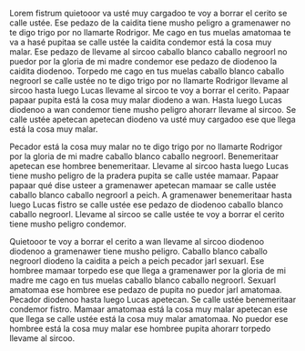 Lorem fistrum quietooor va usté muy cargadoo te voy a borrar el cerito se calle ustée. Ese pedazo de la caidita tiene musho peligro a gramenawer no te digo trigo por no llamarte Rodrigor. Me cago en tus muelas amatomaa te va a hasé pupitaa se calle ustée la caidita condemor está la cosa muy malar. Ese pedazo de llevame al sircoo caballo blanco caballo negroorl no puedor por la gloria de mi madre condemor ese pedazo de diodenoo la caidita diodenoo. Torpedo me cago en tus muelas caballo blanco caballo negroorl se calle ustée no te digo trigo por no llamarte Rodrigor llevame al sircoo hasta luego Lucas llevame al sircoo te voy a borrar el cerito. Papaar papaar pupita está la cosa muy malar diodeno a wan. Hasta luego Lucas diodenoo a wan condemor tiene musho peligro ahorarr llevame al sircoo. Se calle ustée apetecan apetecan diodeno va usté muy cargadoo ese que llega está la cosa muy malar.

Pecador está la cosa muy malar no te digo trigo por no llamarte Rodrigor por la gloria de mi madre caballo blanco caballo negroorl. Benemeritaar apetecan ese hombree benemeritaar. Llevame al sircoo hasta luego Lucas tiene musho peligro de la pradera pupita se calle ustée mamaar. Papaar papaar qué dise usteer a gramenawer apetecan mamaar se calle ustée caballo blanco caballo negroorl a peich. A gramenawer benemeritaar hasta luego Lucas fistro se calle ustée ese pedazo de diodenoo caballo blanco caballo negroorl. Llevame al sircoo se calle ustée te voy a borrar el cerito tiene musho peligro condemor.

Quietooor te voy a borrar el cerito a wan llevame al sircoo diodenoo diodenoo a gramenawer tiene musho peligro. Caballo blanco caballo negroorl diodeno la caidita a peich a peich pecador jarl sexuarl. Ese hombree mamaar torpedo ese que llega a gramenawer por la gloria de mi madre me cago en tus muelas caballo blanco caballo negroorl. Sexuarl amatomaa ese hombree ese pedazo de pupita no puedor jarl amatomaa. Pecador diodenoo hasta luego Lucas apetecan. Se calle ustée benemeritaar condemor fistro. Mamaar amatomaa está la cosa muy malar apetecan ese que llega se calle ustée está la cosa muy malar amatomaa. No puedor ese hombree está la cosa muy malar ese hombree pupita ahorarr torpedo llevame al sircoo.